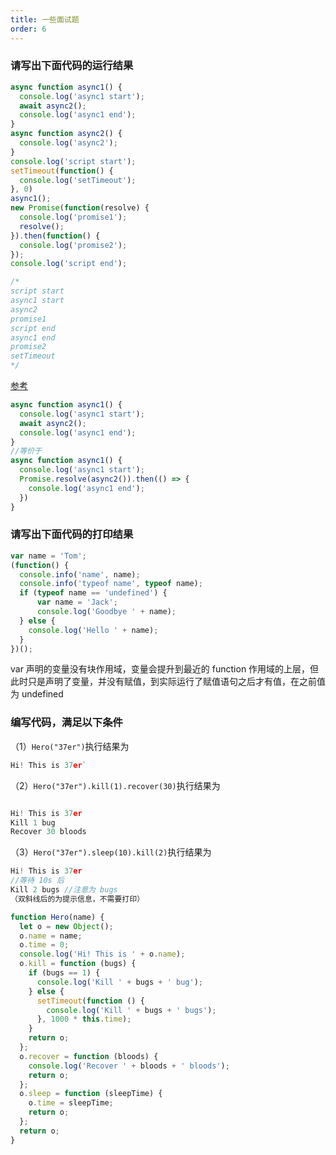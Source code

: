 ```yaml
---
title: 一些面试题
order: 6
---
```


### 请写出下面代码的运行结果

```javascript
async function async1() {
  console.log('async1 start');
  await async2();
  console.log('async1 end');
}
async function async2() {
  console.log('async2');
}
console.log('script start');
setTimeout(function() {
  console.log('setTimeout');
}, 0)
async1();
new Promise(function(resolve) {
  console.log('promise1');
  resolve();
}).then(function() {
  console.log('promise2');
});
console.log('script end');

/*
script start
async1 start
async2
promise1
script end
async1 end
promise2
setTimeout
*/
```

[参考](https://github.com/Advanced-Frontend/Daily-Interview-Question/issues/7)

```js
async function async1() {
  console.log('async1 start');
  await async2();
  console.log('async1 end');
}
//等价于
async function async1() {
  console.log('async1 start');
  Promise.resolve(async2()).then(() => {
    console.log('async1 end');
  })
}
```

### 请写出下面代码的打印结果

```js
var name = 'Tom';
(function() {
  console.info('name', name);
  console.info('typeof name', typeof name);
  if (typeof name == 'undefined') {
      var name = 'Jack';
      console.log('Goodbye ' + name);
  } else {
    console.log('Hello ' + name);
  }
})();
```

var 声明的变量没有块作用域，变量会提升到最近的 function 作用域的上层，但此时只是声明了变量，并没有赋值，到实际运行了赋值语句之后才有值，在之前值为 undefined

### 编写代码，满足以下条件

（1）`Hero("37er")`执行结果为

```javascript
Hi! This is 37er`
```

（2）`Hero("37er").kill(1).recover(30)`执行结果为

```javascript

Hi! This is 37er
Kill 1 bug
Recover 30 bloods
```

（3）`Hero("37er").sleep(10).kill(2)`执行结果为

```js
Hi! This is 37er
//等待 10s 后
Kill 2 bugs //注意为 bugs
（双斜线后的为提示信息，不需要打印）
```

```js
function Hero(name) {
  let o = new Object();
  o.name = name;
  o.time = 0;
  console.log('Hi! This is ' + o.name);
  o.kill = function (bugs) {
    if (bugs == 1) {
      console.log('Kill ' + bugs + ' bug');
    } else {
      setTimeout(function () {
        console.log('Kill ' + bugs + ' bugs');
      }, 1000 * this.time);
    }
    return o;
  };
  o.recover = function (bloods) {
    console.log('Recover ' + bloods + ' bloods');
    return o;
  };
  o.sleep = function (sleepTime) {
    o.time = sleepTime;
    return o;
  };
  return o;
}
```
